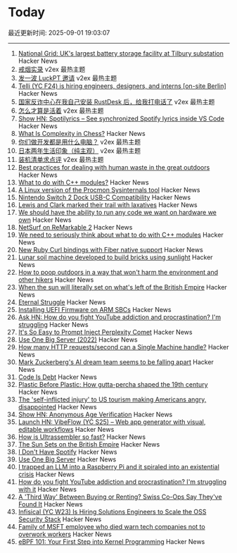 # Today

最近更新时间: 2025-09-01 19:03:07

--- 
1. [National Grid: UK's largest battery storage facility at Tilbury substation](https://www.nationalgrid.com/national-grid-connects-uks-largest-battery-storage-facility-tilbury-substation) Hacker News
2. [戒烟实录](https://www.v2ex.com/t/1156220) v2ex 最热主题
3. [发一波 LuckPT 邀请](https://www.v2ex.com/t/1156189) v2ex 最热主题
4. [Telli (YC F24) is hiring engineers, designers, and interns [on-site Berlin]](https://hi.telli.com/join-us) Hacker News
5. [国家反诈中心在我自己安装 RustDesk 后，给我打电话了](https://www.v2ex.com/t/1156175) v2ex 最热主题
6. [怎么才算是活着](https://www.v2ex.com/t/1156159) v2ex 最热主题
7. [Show HN: Spotilyrics – See synchronized Spotify lyrics inside VS Code](https://github.com/therepanic/spotilyrics) Hacker News
8. [What Is Complexity in Chess?](https://lichess.org/@/Toadofsky/blog/what-is-complexity/pKo1swFh) Hacker News
9. [你们做开发都是用什么电脑？](https://www.v2ex.com/t/1156151) v2ex 最热主题
10. [日本两年生活印象（纯主观）](https://www.v2ex.com/t/1156144) v2ex 最热主题
11. [装机清单求点评](https://www.v2ex.com/t/1156133) v2ex 最热主题
12. [Best practices for dealing with human waste in the great outdoors](https://theconversation.com/how-to-poop-outdoors-in-a-way-that-wont-harm-the-environment-and-other-hikers-262426) Hacker News
13. [What to do with C++ modules?](https://nibblestew.blogspot.com/2025/08/we-need-to-seriously-think-about-what.html) Hacker News
14. [A Linux version of the Procmon Sysinternals tool](https://github.com/microsoft/ProcMon-for-Linux) Hacker News
15. [Nintendo Switch 2 Dock USB-C Compatibility](https://www.lttlabs.com/blog/2025/08/30/nintendo-switch-2-dock) Hacker News
16. [Lewis and Clark marked their trail with laxatives](https://offbeatoregon.com/2501d1006d_biliousPills-686.077.html) Hacker News
17. [We should have the ability to run any code we want on hardware we own](https://hugotunius.se/2025/08/31/what-every-argument-about-sideloading-gets-wrong.html) Hacker News
18. [NetSurf on ReMarkable 2](https://akselmo.dev/posts/netsurf-on-remarkable-2/) Hacker News
19. [We need to seriously think about what to do with C++ modules](https://nibblestew.blogspot.com/2025/08/we-need-to-seriously-think-about-what.html) Hacker News
20. [New Ruby Curl bindings with Fiber native support](https://github.com/taf2/curb/blob/master/ChangeLog.md) Hacker News
21. [Lunar soil machine developed to build bricks using sunlight](https://www.moondaily.com/reports/Lunar_soil_machine_developed_to_build_bricks_using_sunlight_999.html) Hacker News
22. [How to poop outdoors in a way that won't harm the environment and other hikers](https://theconversation.com/how-to-poop-outdoors-in-a-way-that-wont-harm-the-environment-and-other-hikers-262426) Hacker News
23. [When the sun will literally set on what's left of the British Empire](https://oikofuge.com/sun-sets-on-british-empire/) Hacker News
24. [Eternal Struggle](https://yoavg.github.io/eternal/) Hacker News
25. [Installing UEFI Firmware on ARM SBCs](https://interfacinglinux.com/2025/08/25/edk2-uefi-for-the-rock-5-itx/) Hacker News
26. [Ask HN: How do you fight YouTube addiction and procrastination? I'm struggling](https://news.ycombinator.com/item?id=45085014) Hacker News
27. [It's So Easy to Prompt Inject Perplexity Comet](https://news.ycombinator.com/item?id=45086071) Hacker News
28. [Use One Big Server (2022)](https://specbranch.com/posts/one-big-server/) Hacker News
29. [How many HTTP requests/second can a Single Machine handle?](https://binaryigor.com/how-many-http-requests-can-a-single-machine-handle.html) Hacker News
30. [Mark Zuckerberg's AI dream team seems to be falling apart](https://arstechnica.com/ai/2025/08/zuckerbergs-ai-hires-disrupt-meta-with-swift-exits-and-threats-to-leave/) Hacker News
31. [Code Is Debt](https://tornikeo.com/code-is-debt/) Hacker News
32. [Plastic Before Plastic: How gutta-percha shaped the 19th century](https://worldhistory.substack.com/p/plastic-before-plastic) Hacker News
33. [The 'self-inflicted injury' to US tourism making Americans angry, disappointed](https://www.cnn.com/2025/08/31/travel/international-tourist-decline-united-states) Hacker News
34. [Show HN: Anonymous Age Verification](https://gist.github.com/JWally/bf4681f79c0725eb378ec3c246cf0664) Hacker News
35. [Launch HN: VibeFlow (YC S25) – Web app generator with visual, editable workflows](https://news.ycombinator.com/item?id=45084759) Hacker News
36. [How is Ultrassembler so fast?](https://jghuff.com/articles/ultrassembler-so-fast/) Hacker News
37. [The Sun Sets on the British Empire](https://oikofuge.com/sun-sets-on-british-empire/) Hacker News
38. [I Don't Have Spotify](https://idonthavespotify.sjdonado.com/) Hacker News
39. [Use One Big Server](https://specbranch.com/posts/one-big-server/) Hacker News
40. [I trapped an LLM into a Raspberry Pi and it spiraled into an existential crisis](https://www.trappedinside.ai/) Hacker News
41. [How do you fight YouTube addiction and procrastination? I'm struggling with it](https://news.ycombinator.com/item?id=45085014) Hacker News
42. [A 'Third Way' Between Buying or Renting? Swiss Co-Ops Say They've Found It](https://www.nytimes.com/2025/08/26/realestate/switzerland-rental-coops-nonprofit-lausanne.html) Hacker News
43. [Infisical (YC W23) Is Hiring Solutions Engineers to Scale the OSS Security Stack](https://www.ycombinator.com/companies/infisical/jobs/yaEvock-solutions-engineer) Hacker News
44. [Family of MSFT employee who died warn tech companies not to overwork workers](https://padailypost.com/2025/08/29/family-of-microsoft-employee-who-died-warn-tech-companies-not-to-overwork-workers/) Hacker News
45. [eBPF 101: Your First Step into Kernel Programming](https://journal.hexmos.com/ebpf-introduction/) Hacker News
